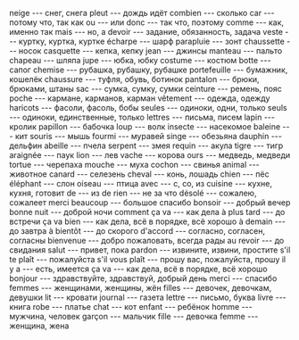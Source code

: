 neige --- снег, снега
pleut --- дождь идёт
combien --- сколько
car --- потому что, так как
ou --- или
donc --- так что, поэтому
comme --- как, именно так
mais --- но, а
devoir --- задание, обязанность, задача
veste --- куртку, куртка, куртке
écharpe --- шарф
parapluie --- зонт
chaussette --- носок
casquette --- кепка, кепку
jean --- джинсы
manteau --- пальто
chapeau --- шляпа
jupe --- юбка, юбку
costume --- костюм
botte --- сапог
chemise --- рубашка, рубашку, рубашке
portefeuille --- бумажник, кошелёк
chaussure --- туфля, обувь, ботинок
pantalon --- брюки, брюками, штаны
sac --- сумка, сумку, сумки
ceinture --- ремень, пояс
poche --- кармане, карманов, карман
vêtement --- одежда, одежду
haricots --- фасоли, фасоль, бобы
seules --- одиноки, одни, только
seuls --- одиноки, единственные, только
lettres --- письма, писем
lapin --- кролик
papillon --- бабочка
loup --- волк
insecte --- насекомое
baleine --- кит
souris --- мышь
fourmi --- муравей
singe --- обезьяна
dauphin --- дельфин
abeille --- пчела
serpent --- змея
requin --- акула
tigre --- тигр
araignée --- паук
lion --- лев
vache --- корова
ours --- медведь, медведи
tortue --- черепаха
mouche --- муха
cochon --- свинья
animal --- животное
canard --- селезень
cheval --- конь, лошадь
chien --- пёс
éléphant --- слон
oiseau --- птица
avec --- с, со, из
cuisine --- кухне, кухня, готовит
de --- из
de rien --- не за что
désolé --- сожалею, сожалеет
merci beaucoup --- большое спасибо
bonsoir --- добрый вечер
bonne nuit --- доброй ночи
comment ça va --- как дела
à plus tard --- до встречи
ça va bien --- как дела, всё в порядке, всё хорошо
à demain --- до завтра
à bientôt --- до скорого
d'accord --- согласно, согласен, согласны
bienvenue --- добро пожаловать, всегда рады
au revoir --- до свидания
salut --- привет, пока
pardon --- извините, извини, простите
s'il te plaît --- пожалуйста
s'il vous plaît --- прошу вас, пожалуйста, прошу
il y a --- есть, имеется
ça va --- как дела, всё в порядке, всё хорошо
bonjour --- здравствуйте, здравствуй, добрый день
merci --- спасибо
femmes --- женщинами, женщины, жён
filles --- девочек, девочкам, девушки
lit --- кровати
journal --- газета
lettre --- письмо, буква
livre --- книга
robe --- платье
chat --- кот
enfant --- ребёнок
homme --- мужчина, человек
garçon --- мальчик
fille --- девочка
femme --- женщина, жена